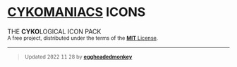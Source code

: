 # [CYKOMANIACS](https://github.com/cykomaniacs) ICONS

THE **CYKO**LOGICAL ICON PACK\
<sup>A free project, distributed under the terms of the [**MIT** License](LICENSE).</sup>

---

> <sub>Updated <kbd>2022</kbd> <kbd>11</kbd> <kbd>28</kbd> by [**eggheadedmonkey**](https://github.com/eggheadedmonkey)</sub>
